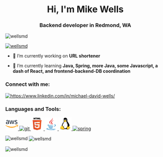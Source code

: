 <h1 align="center">Hi, I'm Mike Wells</h1>
<h3 align="center">Backend developer in Redmond, WA</h3>

<p align="left"> <img src="https://komarev.com/ghpvc/?username=wellsmd&label=Profile%20views&color=0e75b6&style=flat" alt="wellsmd" /> </p>

<p align="left"> <a href="https://github.com/ryo-ma/github-profile-trophy"><img src="https://github-profile-trophy.vercel.app/?username=wellsmd" alt="wellsmd" /></a> </p>

- 🔭 I’m currently working on **URL shortener**

- 🌱 I’m currently learning **Java, Spring, more Java, some Javascript, a dash of React, and frontend-backend-DB coordination**

<h3 align="left">Connect with me:</h3>
<p align="left">
<a href="https://linkedin.com/in/michael-david-wells/" target="blank"><img align="center" src="https://raw.githubusercontent.com/rahuldkjain/github-profile-readme-generator/master/src/images/icons/Social/linked-in-alt.svg" alt="https://www.linkedin.com/in/michael-david-wells/" height="30" width="40" /></a>
</p>

<h3 align="left">Languages and Tools:</h3>
<p align="left"> <a href="https://aws.amazon.com" target="_blank" rel="noreferrer"> <img src="https://raw.githubusercontent.com/devicons/devicon/master/icons/amazonwebservices/amazonwebservices-original-wordmark.svg" alt="aws" width="40" height="40"/> </a> <a href="https://git-scm.com/" target="_blank" rel="noreferrer"> <img src="https://www.vectorlogo.zone/logos/git-scm/git-scm-icon.svg" alt="git" width="40" height="40"/> </a> <a href="https://www.w3.org/html/" target="_blank" rel="noreferrer"> <img src="https://raw.githubusercontent.com/devicons/devicon/master/icons/html5/html5-original-wordmark.svg" alt="html5" width="40" height="40"/> </a> <a href="https://www.java.com" target="_blank" rel="noreferrer"> <img src="https://raw.githubusercontent.com/devicons/devicon/master/icons/java/java-original.svg" alt="java" width="40" height="40"/> </a> <a href="https://www.linux.org/" target="_blank" rel="noreferrer"> <img src="https://raw.githubusercontent.com/devicons/devicon/master/icons/linux/linux-original.svg" alt="linux" width="40" height="40"/> </a> <a href="https://spring.io/" target="_blank" rel="noreferrer"> <img src="https://www.vectorlogo.zone/logos/springio/springio-icon.svg" alt="spring" width="40" height="40"/> </a> </p>

<p><img align="left" src="https://github-readme-stats.vercel.app/api/top-langs?username=wellsmd&show_icons=true&locale=en&layout=compact" alt="wellsmd" /></p>

<p>&nbsp;<img align="center" src="https://github-readme-stats.vercel.app/api?username=wellsmd&show_icons=true&locale=en" alt="wellsmd" /></p>

<p><img align="center" src="https://github-readme-streak-stats.herokuapp.com/?user=wellsmd&" alt="wellsmd" /></p>

